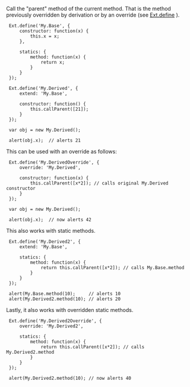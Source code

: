 Call the "parent" method of the current method. That is the method previously
overridden by derivation or by an override (see
<a href="#!/api/Ext-method-define" rel="Ext-method-define" class="docClass" id="ext-gen1602">Ext.define</a>
).

     Ext.define('My.Base', {
         constructor: function(x) {
             this.x = x;
         },

         statics: {
             method: function(x) {
                 return x;
             }
         }
     });

     Ext.define('My.Derived', {
         extend: 'My.Base',

         constructor: function() {
             this.callParent([21]);
         }
     });

     var obj = new My.Derived();

     alert(obj.x);  // alerts 21

This can be used with an override as follows:

     Ext.define('My.DerivedOverride', {
         override: 'My.Derived',

         constructor: function(x) {
             this.callParent([x*2]); // calls original My.Derived constructor
         }
     });

     var obj = new My.Derived();

     alert(obj.x);  // now alerts 42

This also works with static methods.

     Ext.define('My.Derived2', {
         extend: 'My.Base',

         statics: {
             method: function(x) {
                 return this.callParent([x*2]); // calls My.Base.method
             }
         }
     });

     alert(My.Base.method(10);     // alerts 10
     alert(My.Derived2.method(10); // alerts 20

Lastly, it also works with overridden static methods.

     Ext.define('My.Derived2Override', {
         override: 'My.Derived2',

         statics: {
             method: function(x) {
                 return this.callParent([x*2]); // calls My.Derived2.method
             }
         }
     });

     alert(My.Derived2.method(10); // now alerts 40


